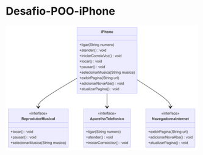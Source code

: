 # Desafio-POO-iPhone
![Diagrama de Classe iPhone](https://github.com/jljaqueline/Desafio-POO-iPhone/blob/main/Diagrama-iPhone.png)

